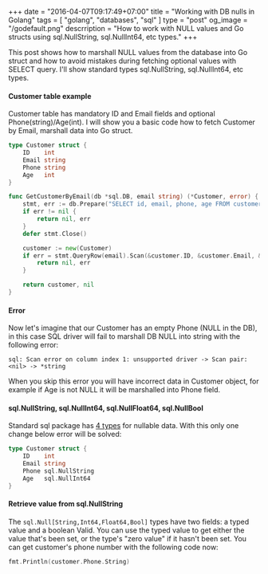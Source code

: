+++
date = "2016-04-07T09:17:49+07:00"
title = "Working with DB nulls in Golang"
tags = [ "golang", "databases", "sql" ]
type = "post"
og_image = "/godefault.png"
descrription = "How to work with NULL values and Go structs using sql.NullString, sql.NullInt64, etc types."
+++

This post shows how to marshall NULL values from the database into Go struct and how to avoid mistakes during fetching optional values with SELECT query. I'll show standard types sql.NullString, sql.NullInt64, etc types.


#### Customer table example

Customer table has mandatory ID and Email fields and optional Phone(string)/Age(int). I will show you a basic code how to fetch Customer by Email, marshall data into Go struct.

```go
type Customer struct {
	ID    int
	Email string
	Phone string
	Age   int
}

func GetCustomerByEmail(db *sql.DB, email string) (*Customer, error) {
	stmt, err := db.Prepare("SELECT id, email, phone, age FROM customer where email = ?")
	if err != nil {
		return nil, err
	}
	defer stmt.Close()

	customer := new(Customer)
	if err = stmt.QueryRow(email).Scan(&customer.ID, &customer.Email, &customer.Phone, &customer.Age); err != nil {
		return nil, err
	}

	return customer, nil
}
```

#### Error

Now let's imagine that our Customer has an empty Phone (NULL in the DB), in this case SQL driver will fail to marshall DB NULL into string with the following error:

```
sql: Scan error on column index 1: unsupported driver -> Scan pair: <nil> -> *string
```

When you skip this error you will have incorrect data in Customer object, for example if Age is not NULL it will be marshalled into Phone field.

#### sql.NullString, sql.NullInt64, sql.NullFloat64, sql.NullBool

Standard sql package has [4 types](https://golang.org/pkg/database/sql/#NullString) for nullable data. With this only one change below error will be solved:

```go
type Customer struct {
	ID    int
	Email string
	Phone sql.NullString
	Age   sql.NullInt64
}
```

#### Retrieve value from sql.NullString

The `sql.Null[String,Int64,Float64,Bool]` types have two fields: a typed value and a boolean Valid. You can use the typed value to get either the value that's been set, or the type's "zero value" if it hasn't been set. You can get customer's phone number with the following code now:

```go
fmt.Println(customer.Phone.String)
```
